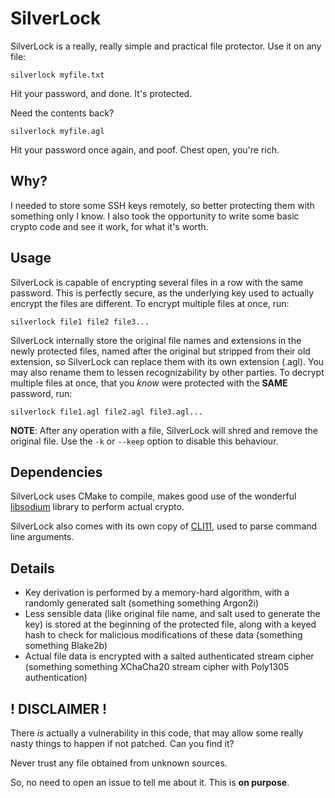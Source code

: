 # SilverLock

SilverLock is a really, really simple and practical file protector.
Use it on any file:

`silverlock myfile.txt`

Hit your password, and done. It's protected.

Need the contents back?

`silverlock myfile.agl`

Hit your password once again, and poof. Chest open, you're rich.

## Why?

I needed to store some SSH keys remotely, so better protecting them with something only I know. I also took the opportunity to write some basic crypto code and see it work, for what it's worth.

## Usage

SilverLock is capable of encrypting several files in a row with the same password. This is perfectly secure, as the underlying key used to actually encrypt the files are different. To encrypt multiple files at once, run:

`silverlock file1 file2 file3...`

SilverLock internally store the original file names and extensions in the newly protected files, named after the original but stripped from their old extension, so SilverLock can replace them with its own extension (.agl). You may also rename them to lessen recognizability by other parties. To decrypt multiple files at once, that you *know* were protected with the **SAME** password, run:

`silverlock file1.agl file2.agl file3.agl...`

**NOTE**: After any operation with a file, SilverLock will shred and remove the original file. Use the `-k` or `--keep` option to disable this behaviour.

## Dependencies

SilverLock uses CMake to compile, makes good use of the wonderful [libsodium](https://github.com/jedisct1/libsodium) library to perform actual crypto.

SilverLock also comes with its own copy of [CLI11](https://github.com/CLIUtils/CLI11), used to parse command line arguments.

## Details

- Key derivation is performed by a memory-hard algorithm, with a randomly generated salt (something something Argon2i)
- Less sensible data (like original file name, and salt used to generate the key) is stored at the beginning of the protected file, along with a keyed hash to check for malicious modifications of these data (something something Blake2b)
- Actual file data is encrypted with a salted authenticated stream cipher (something something XChaCha20 stream cipher with Poly1305 authentication)

## ! DISCLAIMER !

There *is* actually a vulnerability in this code, that may allow some really nasty things to happen if not patched. Can you find it?

Never trust any file obtained from unknown sources.

So, no need to open an issue to tell me about it. This is **on purpose**.
